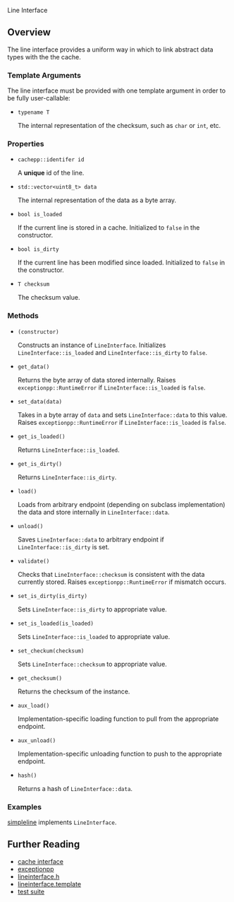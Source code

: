 Line Interface

Overview
----

The line interface provides a uniform way in which to link abstract data types with the the cache.

### Template Arguments

The line interface must be provided with one template argument in order to be fully user-callable:

* `typename T`

	The internal representation of the checksum, such as `char` or `int`, etc.

### Properties

* `cachepp::identifer id`

	A **unique** id of the line.

* `std::vector<uint8_t> data`

	The internal representation of the data as a byte array.

* `bool is_loaded`

	If the current line is stored in a cache. Initialized to `false` in the constructor.

* `bool is_dirty`

	If the current line has been modified since loaded. Initialized to `false` in the constructor.

* `T checksum`

	The checksum value.

### Methods

* `(constructor)`

	Constructs an instance of `LineInterface`. Initializes `LineInterface::is_loaded` and `LineInterface::is_dirty` to `false`.

* `get_data()`

	Returns the byte array of data stored internally. Raises `exceptionpp::RuntimeError` if `LineInterface::is_loaded` is `false`.

* `set_data(data)`

	Takes in a byte array of `data` and sets `LineInterface::data` to this value. Raises `exceptionpp::RuntimeError` if `LineInterface::is_loaded` is `false`.

* `get_is_loaded()`

	Returns `LineInterface::is_loaded`.

* `get_is_dirty()`

	Returns `LineInterface::is_dirty`.

* `load()`

	Loads from arbitrary endpoint (depending on subclass implementation) the data and store internally in `LineInterface::data`.

* `unload()`

	Saves `LineInterface::data` to arbitrary endpoint if `LineInterface::is_dirty` is set.

* `validate()`

	Checks that `LineInterface::checksum` is consistent with the data currently stored. Raises `exceptionpp::RuntimeError` if mismatch occurs.

* `set_is_dirty(is_dirty)`

	Sets `LineInterface::is_dirty` to appropriate value.

* `set_is_loaded(is_loaded)`

	Sets `LineInterface::is_loaded` to appropriate value.

* `set_checkum(checksum)`

	Sets `LineInterface::checksum` to appropriate value.

* `get_checksum()`

	Returns the checksum of the instance.

* `aux_load()`

	Implementation-specific loading function to pull from the appropriate endpoint.

* `aux_unload()`

	Implementation-specific unloading function to push to the appropriate endpoint.

* `hash()`

	Returns a hash of `LineInterface::data`.

### Examples

[simpleline](../../src/simpleline.cc) implements `LineInterface`.

Further Reading
----

* [cache interface](cacheinterface.md)
* [exceptionpp](https://github.com/cripplet/exceptionpp)
* [lineinterface.h](../../include/src/lineinterface.h)
* [lineinterface.template](../../include/src/templates/lineinterface.template)
* [test suite](testsuite.md)
